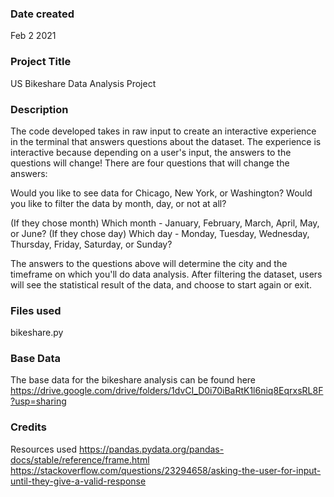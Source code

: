 ### Date created
Feb 2 2021

### Project Title
US Bikeshare Data Analysis Project

### Description
The code developed takes in raw input to create an interactive experience in the terminal that answers questions about the dataset. The experience is interactive because depending on a user's input, the answers to the questions will change! There are four questions that will change the answers:

Would you like to see data for Chicago, New York, or Washington? Would you like to filter the data by month, day, or not at all?

(If they chose month) Which month - January, February, March, April, May, or June? (If they chose day) Which day - Monday, Tuesday, Wednesday, Thursday, Friday, Saturday, or Sunday?

The answers to the questions above will determine the city and the timeframe on which you'll do data analysis. After filtering the dataset, users will see the statistical result of the data, and choose to start again or exit.



### Files used
bikeshare.py

### Base Data
The base data for the bikeshare analysis can be found here https://drive.google.com/drive/folders/1dvCI_D0i70iBaRtK1l6niq8EqrxsRL8F?usp=sharing

### Credits
Resources used
https://pandas.pydata.org/pandas-docs/stable/reference/frame.html
https://stackoverflow.com/questions/23294658/asking-the-user-for-input-until-they-give-a-valid-response
 

